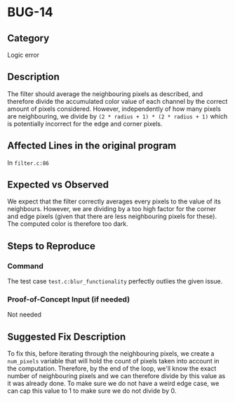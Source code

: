 # BUG-14

## Category

Logic error

## Description

The filter should average the neighbouring pixels as described, and therefore divide the accumulated color value of
each channel by the correct amount of pixels considered. However, independently of how many pixels are neighbouring, we
divide by `(2 * radius + 1) * (2 * radius + 1)` which is potentially incorrect for the edge and corner pixels.

## Affected Lines in the original program

In `filter.c:86`

## Expected vs Observed

We expect that the filter correctly averages every pixels to the value of its neighbours. However, we are dividing by
a too high factor for the corner and edge pixels (given that there are less neighbouring pixels for these). The computed
color is therefore too dark.

## Steps to Reproduce

### Command

The test case `test.c:blur_functionality` perfectly outlies the given issue.

### Proof-of-Concept Input (if needed)

Not needed

## Suggested Fix Description

To fix this, before iterating through the neighbouring pixels, we create a `num_pixels` variable that will hold the
count of pixels taken into account in the computation. Therefore, by the end of the loop, we'll know the exact number
of neighbouring pixels and we can therefore divide by this value as it was already done. To make sure we do not have a weird edge case, we can cap this value to 1 to make sure we do not divide by 0.

